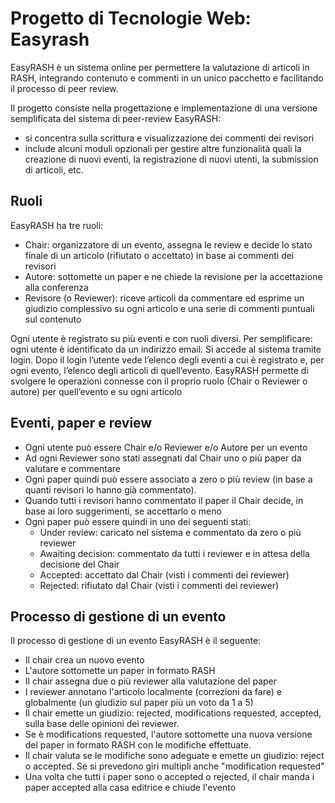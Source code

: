 # Progetto di Tecnologie Web: Easyrash

EasyRASH è un sistema online per permettere la valutazione di articoli in RASH, integrando contenuto e commenti in un unico pacchetto e facilitando il processo di peer review. 

Il progetto consiste nella progettazione e implementazione di una versione semplificata del sistema di peer-review 
EasyRASH:
- si concentra sulla scrittura e visualizzazione dei commenti dei revisori
- include alcuni moduli opzionali per gestire altre funzionalità quali la creazione di nuovi eventi, la registrazione di nuovi utenti, la submission di articoli, etc.

## Ruoli
EasyRASH ha tre ruoli:
- Chair: organizzatore di un evento, assegna le review e decide lo stato finale di un articolo (rifiutato o accettato) in base ai commenti dei revisori
- Autore: sottomette un paper e ne chiede la revisione per la accettazione alla conferenza
- Revisore (o Reviewer): riceve articoli da commentare ed esprime un giudizio complessivo su ogni articolo e una serie di commenti puntuali sul contenuto

Ogni utente è registrato su più eventi e con ruoli diversi. Per semplificare: ogni utente è identificato da un indirizzo email. 
Si accede al sistema tramite login. Dopo il login l’utente vede l’elenco degli eventi a cui è registrato e, per ogni evento, l’elenco degli articoli di quell’evento.
EasyRASH permette di svolgere le operazioni connesse con il proprio ruolo (Chair o Reviewer o autore) per quell’evento e su ogni articolo

## Eventi, paper e review
- Ogni utente può essere Chair e/o Reviewer e/o Autore per un evento
- Ad ogni Reviewer sono stati assegnati dal Chair uno o più paper da valutare e commentare
- Ogni paper quindi può essere associato a zero o più review (in base a quanti revisori lo hanno già commentato).
- Quando tutti i revisori hanno commentato il paper il Chair decide, in base ai loro suggerimenti, se accettarlo o meno
- Ogni paper può essere quindi in uno dei seguenti stati:
  - Under review: caricato nel sistema e commentato da zero o più reviewer
  - Awaiting decision: commentato da tutti i reviewer e in attesa della decisione del Chair
  - Accepted: accettato dal Chair (visti i commenti dei reviewer)
  - Rejected: rifiutato dal Chair (visti i commenti dei reviewer)

## Processo di gestione di un evento

Il processo di gestione di un evento EasyRASH è il seguente:

- Il chair crea un nuovo evento
- L'autore sottomette un paper in formato RASH
- Il chair assegna due o più reviewer alla valutazione del paper
- I reviewer annotano l'articolo localmente (correzioni da fare) e globalmente (un giudizio sul paper più un voto da 1 a 5)
- Il chair emette un giudizio: rejected, modifications requested, accepted, sulla base delle opinioni dei reviewer. 
- Se è modifications requested, l'autore sottomette una nuova versione del paper in formato RASH con le modifiche effettuate.
- Il chair valuta se le modifiche sono adeguate e emette un giudizio: reject o accepted. Se si prevedono giri multipli anche "modification requested"
- Una volta che tutti i paper sono o accepted o rejected, il chair manda i paper accepted alla casa editrice e chiude l'evento 

